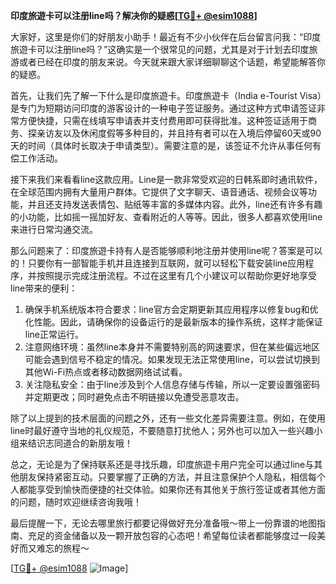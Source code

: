 **印度旅遊卡可以注册line吗？解决你的疑惑[[TG💪+ @esim1088](https://t.me/s/esim1088)]**

大家好，这里是你们的好朋友小助手！最近有不少小伙伴在后台留言问我：“印度旅遊卡可以注册line吗？”这确实是一个很常见的问题，尤其是对于计划去印度旅游或者已经在印度的朋友来说。今天就来跟大家详细聊聊这个话题，希望能解答你的疑惑。

首先，让我们先了解一下什么是印度旅遊卡。印度旅遊卡（India e-Tourist Visa）是专门为短期访问印度的游客设计的一种电子签证服务。通过这种方式申请签证非常方便快捷，只需在线填写申请表并支付费用即可获得批准。这种签证适用于商务、探亲访友以及休闲度假等多种目的，并且持有者可以在入境后停留60天或90天的时间（具体时长取决于申请类型）。需要注意的是，该签证不允许从事任何有偿工作活动。

接下来我们来看看line这款应用。Line是一款非常受欢迎的日韩系即时通讯软件，在全球范围内拥有大量用户群体。它提供了文字聊天、语音通话、视频会议等功能，并且还支持发送表情包、贴纸等丰富的多媒体内容。此外，line还有许多有趣的小功能，比如摇一摇加好友、查看附近的人等等。因此，很多人都喜欢使用line来进行日常沟通交流。

那么问题来了：印度旅遊卡持有人是否能够顺利地注册并使用line呢？答案是可以的！只要你有一部智能手机并且连接到互联网，就可以轻松下载安装line应用程序，并按照提示完成注册流程。不过在这里有几个小建议可以帮助你更好地享受line带来的便利：

1. 确保手机系统版本符合要求：line官方会定期更新其应用程序以修复bug和优化性能。因此，请确保你的设备运行的是最新版本的操作系统，这样才能保证line正常运行。
2. 注意网络环境：虽然line本身并不需要特别高的网速要求，但在某些偏远地区可能会遇到信号不稳定的情况。如果发现无法正常使用line，可以尝试切换到其他Wi-Fi热点或者移动数据网络试试看。
3. 关注隐私安全：由于line涉及到个人信息存储与传输，所以一定要设置强密码并定期更改；同时避免点击不明链接以免遭受恶意攻击。

除了以上提到的技术层面的问题之外，还有一些文化差异需要注意。例如，在使用line时最好遵守当地的礼仪规范，不要随意打扰他人；另外也可以加入一些兴趣小组来结识志同道合的新朋友哦！

总之，无论是为了保持联系还是寻找乐趣，印度旅遊卡用户完全可以通过line与其他朋友保持紧密互动。只要掌握了正确的方法，并且注意保护个人隐私，相信每个人都能享受到愉快而便捷的社交体验。如果你还有其他关于旅行签证或者其他方面的问题，随时欢迎继续咨询我哦！

最后提醒一下，无论去哪里旅行都要记得做好充分准备哦～带上一份靠谱的地图指南、充足的资金储备以及一颗开放包容的心态吧！希望每位读者都能够度过一段美好而又难忘的旅程～

[[TG💪+ @esim1088](https://t.me/s/esim1088) ![Image](https://i.postimg.cc/4NQfJmqS/Snipaste-2025-05-13-00-14-12.png)]